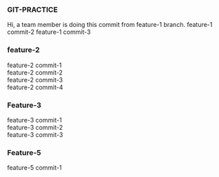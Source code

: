 ### GIT-PRACTICE
Hi, a team member is doing this commit from feature-1 branch.
feature-1 commit-2
feature-1 commit-3

### feature-2
feature-2 commit-1<br />
feature-2 commit-2<br />
feature-2 commit-3<br />
feature-2 commit-4<br />

### Feature-3
feature-3 commit-1<br />
feature-3 commit-2<br />
feature-3 commit-3<br />

### Feature-5
feature-5 commit-1<br />